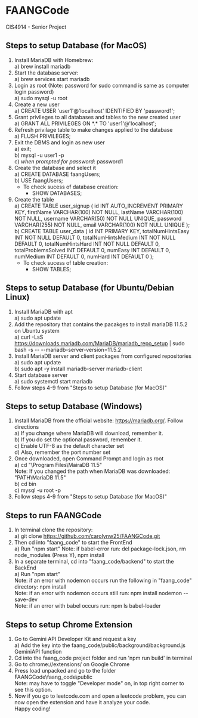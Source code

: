 # FAANGCode
CIS4914 - Senior Project

## Steps to setup Database (for MacOS)
1. Install MariaDB with Homebrew:<br/>
   a) brew install mariadb
2. Start the database server:<br/>
   a) brew services start mariadb
3. Login as root (Note: password for sudo command is same as computer login password)<br/>
   a) sudo mysql -u root
4. Create a new user<br/>
   a) CREATE USER 'user1'@'localhost' IDENTIFIED BY 'password1';
5. Grant privileges to all databases and tables to the new created user<br/>
   a) GRANT ALL PRIVILEGES ON \*.\* TO 'user1'@'localhost';
6. Refresh privilage table to make changes applied to the database<br/>
   a) FLUSH PRIVILEGES;
7. Exit the DBMS and login as new user<br/>
   a) exit;<br/>
   b) mysql -u user1 -p<br/>
   c) *when prompted for password*: password1
8. Create the database and select it<br/>
   a) CREATE DATABASE faangUsers;<br/>
   b) USE faangUsers;
      - To check sucess of database creation:<br/>
         - SHOW DATABASES;<br/>
10. Create the table<br/>
    a) CREATE TABLE user_signup (
    id INT AUTO_INCREMENT PRIMARY KEY, 
    firstName VARCHAR(100) NOT NULL,
    lastName VARCHAR(100) NOT NULL,
    username VARCHAR(50) NOT NULL UNIQUE,
    password VARCHAR(255) NOT NULL,
    email VARCHAR(100) NOT NULL UNIQUE
   );<br/>
   b) CREATE TABLE user_data (
    id INT PRIMARY KEY,
    totalNumHintsEasy INT NOT NULL DEFAULT 0,
    totalNumHintsMedium INT NOT NULL DEFAULT 0,
    totalNumHintsHard INT NOT NULL DEFAULT 0,
    totalProblemsSolved INT DEFAULT 0,
    numEasy INT DEFAULT 0,
    numMedium INT DEFAULT 0,
    numHard INT DEFAULT 0
   ); <br/>
      - To check sucess of table creation: <br/>
         - SHOW TABLES;

## Steps to setup Database (for Ubuntu/Debian Linux)
1. Install MariaDB with apt<br/>
   a) sudo apt update
2. Add the repository that contains the pacakges to install mariaDB 11.5.2 on Ubuntu system<br/>
   a) curl -LsS https://downloads.mariadb.com/MariaDB/mariadb_repo_setup | sudo bash -s -- --mariadb-server-version=11.5.2
3. Install MariaDB server and client packages from configured repositories<br/>
   a) sudo apt update<br/>
   b) sudo apt -y install mariadb-server mariadb-client
4. Start database server<br/>
   a) sudo systemctl start mariadb
5. Follow steps 4-9 from "Steps to setup Database (for MacOS)"<br/>

## Steps to setup Database (Windows)
1. Install MariaDB from the official website: https://mariadb.org/. Follow directions<br/>
   a) If you change where MariaDB will download, remember it.<br/>
   b) If you do set the optional password, remember it.<br/>
   c) Enable UTF-8 as the default character set<br/>
   d) Also, remember the port number set<br/>
3. Once downloaded, open Command Prompt and login as root<br>
   a) cd "\Program Files\MairaDB 11.5"<br/>
      Note: If you changed the path when MariaDB was downloaded: "PATH\MariaDB 11.5"<br/>
   b) cd bin<br/>
   c) mysql -u root -p<br/>
4. Follow steps 4-9 from "Steps to setup Database (for MacOS)"<br/>
   
## Steps to run FAANGCode
1. In terminal clone the repository:<br/>
   a) git clone https://github.com/carolynw25/FAANGCode.git
2. Then cd into "faang_code" to start the FrontEnd<br/>
   a) Run "npm start"
   Note: if babel-error run: del package-lock.json, rm node_modules (Press Y), npm install
4. In a separate terminal, cd into "faang_code/backend" to start the BackEnd<br/>
   a) Run "npm start"<br/>
   Note: if an error with nodemon occurs run the following in "faang_code" directory: npm install<br/>
   Note: if an error with nodemon occurs still run: npm install nodemon --save-dev<br/>
   Note: if an error with babel occurs run: npm ls babel-loader <br/>

## Steps to setup Chrome Extension
1. Go to Gemini API Developer Kit and request a key <br/>
   a) Add the key into the faang_code/public/background/background.js GeminiAPI function <br/>
2. Cd into the faang_code project folder and run 'npm run build' in terminal <br/>
3. Go to chrome://extensions/ on Google Chrome <br/>
4. Press load unpacked and go to the folder FAANGCode\faang_code\public <br/>
   Note: may have to toggle "Developer mode" on, in top right corner to see this option.<br/>
5. Now if you go to leetcode.com and open a leetcode problem, you can now open the extension and have it analyze your code. <br/>
   Happy coding!
   
